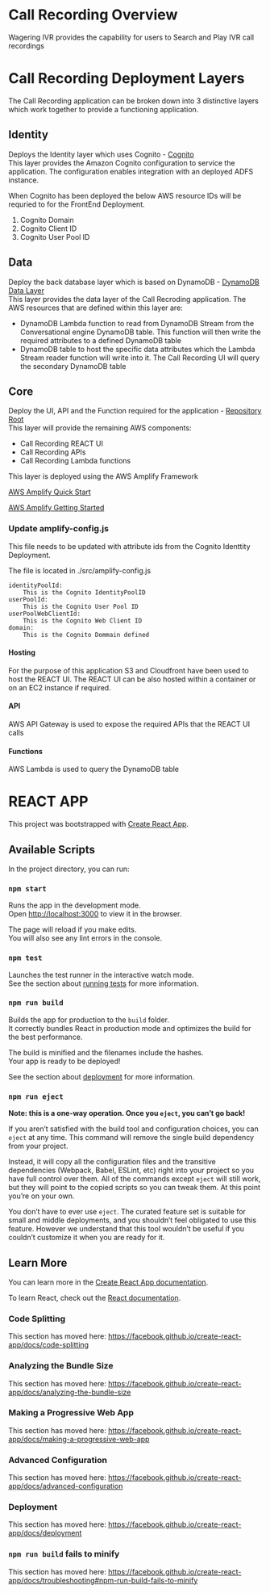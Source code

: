 # Call Recording Overview
Wagering IVR provides the capability for users to Search and Play IVR call recordings


# Call Recording Deployment Layers

The Call Recording application can be broken down into 3 distinctive layers which work together to provide a functioning application.

## Identity
Deploys the Identity layer which uses Cognito - [Cognito](./cfn/cognito)<br>
This layer provides the Amazon Cognito configuration to service the application. The configuration enables integration with an deployed ADFS instance.

When Cognito has been deployed the below AWS resource IDs will be requried to for the FrontEnd Deployment.

1. Cognito Domain
2. Cognito Client ID
3. Cognito User Pool ID

## Data
Deploy the back database layer which is based on DynamoDB - [DynamoDB Data Layer](./cfn/ddb)<br>
This layer provides the data layer of the Call Recroding application. 
The AWS resources that are defined within this layer are:

- DynamoDB Lambda function to read from DynamoDB Stream from the Conversational engine DynamoDB table. This function will then write the required attributes to a defined DynamoDB table
- DynamoDB table to host the specific data attributes which the Lambda Stream reader function will write into it.
The Call Recording UI will query the secondary DynamoDB table

## Core
Deploy the UI, API and the Function required for the application - [Repository Root](./src)<br>
This layer will provide the remaining AWS components:

- Call Recording REACT UI
- Call Recording APIs
- Call Recording Lambda functions

This layer is deployed using the AWS Amplify Framework

[AWS Amplify Quick Start](https://aws-amplify.github.io/docs/cli-toolchain/quickstart)

[AWS Amplify Getting Started](https://aws-amplify.github.io/docs/js/start)

### Update amplify-config.js
This file needs to be updated with attribute ids from the Cognito Identtity Deployment.

The file is located in ./src/amplify-config.js

```
identityPoolId: 
    This is the Cognito IdentityPoolID
userPoolId: 
    This is the Cognito User Pool ID
userPoolWebClientId: 
    This is the Cognito Web Client ID
domain: 
    This is the Cognito Dommain defined
```

#### Hosting
For the purpose of this application S3 and Cloudfront have been used to host the REACT UI. The REACT UI can be also hosted within a container or on an EC2 instance if required.

#### API
AWS API Gateway is used to expose the required APIs that the REACT UI calls

#### Functions
AWS Lambda is used to query the DynamoDB table




# REACT APP

This project was bootstrapped with [Create React App](https://github.com/facebook/create-react-app).

## Available Scripts

In the project directory, you can run:

### `npm start`

Runs the app in the development mode.<br>
Open [http://localhost:3000](http://localhost:3000) to view it in the browser.

The page will reload if you make edits.<br>
You will also see any lint errors in the console.

### `npm test`

Launches the test runner in the interactive watch mode.<br>
See the section about [running tests](https://facebook.github.io/create-react-app/docs/running-tests) for more information.

### `npm run build`

Builds the app for production to the `build` folder.<br>
It correctly bundles React in production mode and optimizes the build for the best performance.

The build is minified and the filenames include the hashes.<br>
Your app is ready to be deployed!

See the section about [deployment](https://facebook.github.io/create-react-app/docs/deployment) for more information.

### `npm run eject`

**Note: this is a one-way operation. Once you `eject`, you can’t go back!**

If you aren’t satisfied with the build tool and configuration choices, you can `eject` at any time. This command will remove the single build dependency from your project.

Instead, it will copy all the configuration files and the transitive dependencies (Webpack, Babel, ESLint, etc) right into your project so you have full control over them. All of the commands except `eject` will still work, but they will point to the copied scripts so you can tweak them. At this point you’re on your own.

You don’t have to ever use `eject`. The curated feature set is suitable for small and middle deployments, and you shouldn’t feel obligated to use this feature. However we understand that this tool wouldn’t be useful if you couldn’t customize it when you are ready for it.

## Learn More

You can learn more in the [Create React App documentation](https://facebook.github.io/create-react-app/docs/getting-started).

To learn React, check out the [React documentation](https://reactjs.org/).

### Code Splitting

This section has moved here: https://facebook.github.io/create-react-app/docs/code-splitting

### Analyzing the Bundle Size

This section has moved here: https://facebook.github.io/create-react-app/docs/analyzing-the-bundle-size

### Making a Progressive Web App

This section has moved here: https://facebook.github.io/create-react-app/docs/making-a-progressive-web-app

### Advanced Configuration

This section has moved here: https://facebook.github.io/create-react-app/docs/advanced-configuration

### Deployment

This section has moved here: https://facebook.github.io/create-react-app/docs/deployment

### `npm run build` fails to minify

This section has moved here: https://facebook.github.io/create-react-app/docs/troubleshooting#npm-run-build-fails-to-minify
